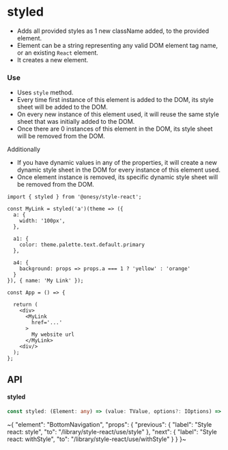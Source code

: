 
# styled

- Adds all provided styles as 1 new className added, to the provided element.
- Element can be a string representing any valid DOM element tag name, or an existing `React` element.
- It creates a new element.

### Use

- Uses `style` method.
- Every time first instance of this element is added to the DOM, its style sheet will be added to the DOM.
- On every new instance of this element used, it will reuse the same style sheet that was initially added to the DOM.
- Once there are 0 instances of this element in the DOM, its style sheet will be removed from the DOM.

Additionally
- If you have dynamic values in any of the properties, it will create a new dynamic style sheet in the DOM for every instance of this element used.
- Once element instance is removed, its specific dynamic style sheet will be removed from the DOM.

```tsx
import { styled } from '@onesy/style-react';

const MyLink = styled('a')(theme => ({
  a: {
    width: '100px',
  },

  a1: {
    color: theme.palette.text.default.primary
  },

  a4: {
    background: props => props.a === 1 ? 'yellow' : 'orange'
  }
}), { name: 'My Link' });

const App = () => {

  return (
    <div>
      <MyLink
        href='...'
      >
        My website url
      </MyLink>
    <div/>
  );
};
```

## API

#### styled

```ts
const styled: (Element: any) => (value: TValue, options?: IOptions) => React.ElementType;
```


~{
  "element": "BottomNavigation",
  "props": {
    "previous": {
      "label": "Style react: style",
      "to": "/library/style-react/use/style"
    },
    "next": {
      "label": "Style react: withStyle",
      "to": "/library/style-react/use/withStyle"
    }
  }
}~
